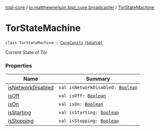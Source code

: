 [topl-core](../../index.md) / [io.matthewnelson.topl_core.broadcaster](../index.md) / [TorStateMachine](./index.md)

# TorStateMachine

`class TorStateMachine : `[`CoreConsts`](../../io.matthewnelson.topl_core.util/-core-consts/index.md) [(source)](https://github.com/05nelsonm/TorOnionProxyLibrary-Android/blob/master/topl-core/src/main/java/io/matthewnelson/topl_core/broadcaster/TorStateMachine.kt#L102)

Current State of Tor

### Properties

| Name | Summary |
|---|---|
| [isNetworkDisabled](is-network-disabled.md) | `val isNetworkDisabled: `[`Boolean`](https://kotlinlang.org/api/latest/jvm/stdlib/kotlin/-boolean/index.html) |
| [isOff](is-off.md) | `val isOff: `[`Boolean`](https://kotlinlang.org/api/latest/jvm/stdlib/kotlin/-boolean/index.html) |
| [isOn](is-on.md) | `val isOn: `[`Boolean`](https://kotlinlang.org/api/latest/jvm/stdlib/kotlin/-boolean/index.html) |
| [isStarting](is-starting.md) | `val isStarting: `[`Boolean`](https://kotlinlang.org/api/latest/jvm/stdlib/kotlin/-boolean/index.html) |
| [isStopping](is-stopping.md) | `val isStopping: `[`Boolean`](https://kotlinlang.org/api/latest/jvm/stdlib/kotlin/-boolean/index.html) |
